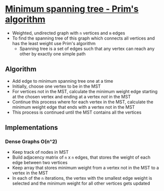 # [Minimum spanning tree - Prim's algorithm](https://cp-algorithms.com/graph/mst_prim.html)

* Weighted, undirected graph with `n` vertices and `m` edges
* To find the spanning tree of this graph which connects all vertices and has the least weight use Prim's algorithm
  * Spanning tree is a set of edges such that any vertex can reach any other by exactly one simple path

## Algorithm

* Add edge to minimum spanning tree one at a time
* Initially, choose one vertex to be in the MST
* For vertices not in the MST, calculate the minimum weight edge starting at the chosen vertex and ending at a vertex _not_ in the MST
* Continue this process where for each vertex in the MST, calculate the minimum weight edge that ends with a vertex not in the MST
* This process is continued until the MST contains all the vertices

## Implementations

### Dense Graphs O(n^2)

* Keep track of nodes in MST
* Build adjacency matrix of `n` x `n` edges, that stores the weight of each edge between two vertices
* Keep array that stores minimum weight from a vertex not in the MST to a vertex in the MST
* In each of the `n` iterations, the vertex with the smallest edge weight is selected and the minimum weight for all other vertices gets updated

